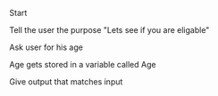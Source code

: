 Start

Tell the user the purpose "Lets see if you are eligable"

Ask user for his age

Age gets stored in a variable called Age

Give output that matches input
